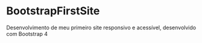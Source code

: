 # BootstrapFirstSite
Desenvolvimento de meu primeiro site responsivo e acessível, desenvolvido com Bootstrap 4
